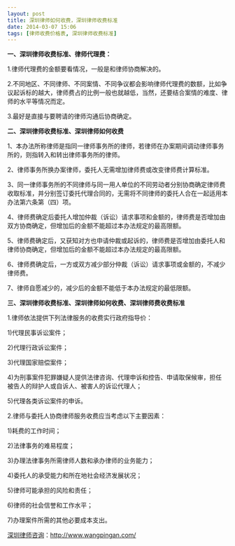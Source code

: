 ```yaml
---
layout: post
title: 深圳律师如何收费，深圳律师收费标准
date: 2014-03-07 15:06
tags: [律师收费价格表, 深圳律师收费标准]
---
```

<strong>一、深圳律师收费标准、律师代理费：</strong>

1.律师代理费的金额要看情况，一般是和律师协商解决的。

2.不同地区、不同律师、不同案情、不同争议都会影响律师代理费的数额，比如争议起诉标的越大，律师费占的比例一般也就越低，当然，还要结合案情的难度、律师的水平等情况而定。

3.最好是直接与要聘请的律师沟通后协商确定。

<strong>二、深圳律师收费标准、深圳律师如何收费</strong>

1、本办法所称律师是指同一律师事务所的律师，若律师在办案期间调动律师事务所的，则指转入和转出律师事务所的律师。

2、律师事务所换办案律师，委托人无需增加律师费或改变律师费计算标准。

3、同一律师事务所的不同律师与同一用人单位的不同劳动者分别协商确定律师费收取标准，并分别签订委托代理合同的，无需将不同律师的委托人合在一起适用本办法第六条第（四）项。

4、律师费确定后委托人增加仲裁（诉讼）请求事项和金额的，律师费是否增加由双方协商确定，但增加后的金额不能超过本办法规定的最高限额。

5、律师费确定后，又获知对方也申请仲裁或起诉的，律师费是否增加由委托人和律师协商确定，但增加后的金额不能超过本办法规定的最高限额。

6、律师费确定后，一方或双方减少部分仲裁（诉讼）请求事项或金额的，不减少律师费。

7、律师自愿减少的，减少后的金额不能低于本办法规定的最低限额。

<strong>三、深圳律师收费标准、深圳律师如何收费、深圳律师费收费标准</strong>

1.律师依法提供下列法律服务的收费实行政府指导价：

1)代理民事诉讼案件；

2)代理行政诉讼案件；

3)代理国家赔偿案件；

4)为刑事案件犯罪嫌疑人提供法律咨询、代理申诉和控告、申请取保候审，担任被告人的辩护人或自诉人、被害人的诉讼代理人；

5)代理各类诉讼案件的申诉。

2.律师与委托人协商律师服务收费应当考虑以下主要因素：

1)耗费的工作时间；

2)法律事务的难易程度；

3)办理法律事务所需律师人数和承办律师的业务能力；

4)委托人的承受能力和所在地社会经济发展状况；

5)律师可能承担的风险和责任；

6)律师的社会信誉和工作水平；

7)办理案件所需的其他必要成本支出。

<a href="http://www.wangpingan.com/">深圳律师咨询</a>：<a href="http://www.wangpingan.com/">http://www.wangpingan.com/</a>

